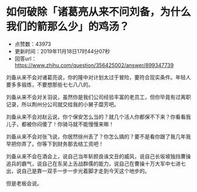# 如何破除「诸葛亮从来不问刘备，为什么我们的箭那么少」的鸡汤？
- 点赞数：43973
- 更新时间：2019年11月18日17时44分07秒
- 回答url：https://www.zhihu.com/question/356425002/answer/899347739
<body>
 <p data-pid="ST2K7rXY">刘备从来不会对诸葛亮说，你的隆中对计划太过于冒险，要符合现实条件。年轻人要多多锻炼，不要想那些七七八八的。</p>
 <p data-pid="kWCpYzg1">刘备从来不会对关羽说，虽然你是我们公司经验丰富的老员工，但你毕竟有过离职记录，所以荆州分公司就交给我的小舅子糜芳吧。</p>
 <p data-pid="_BSXHiG_">刘备从来不会对赵云说，你个保安怎么当的？就几个活人你都保不下来？你看看我儿子，都被你闷傻了！你骑马就不能慢慢来嘛！</p>
 <p data-pid="GNIMO5Lr">刘备从来不会对张飞说，你居然徐州丢了？你怎么搞的？要不是看你跟了我几年我早把你弄了。你等下到财务那去结工资吧！</p>
 <p data-pid="MZmQQxy-">刘备从来不会在酒会上，说自己当年斩颜良诛文丑的威风，说自己长坂坡独挡曹操追兵的霸气，说自己在东吴上舌战群儒的能力，说自己在曹操十万大军中七进七出，说自己是靠一双手一步一步光着脚才走到今天这个地步的。</p>
 <p data-pid="CTpmof2f">但是老板会说。</p>
</body>